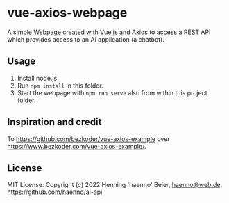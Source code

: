 # vue-axios-webpage

A simple Webpage created with Vue.js and Axios to access a REST API which provides access to an AI application (a chatbot).

## Usage

1. Install node.js.
2. Run ``npm install`` in this folder.
3. Start the webpage with  ``npm run serve`` also from within this project folder.

## Inspiration and credit

To <https://github.com/bezkoder/vue-axios-example> over <https://www.bezkoder.com/vue-axios-example/>.

## License

MIT License: Copyright (c) 2022 Henning 'haenno' Beier, haenno@web.de, <https://github.com/haenno/ai-api>
